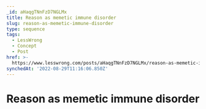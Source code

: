 ```yaml
---
_id: aHaqgTNnFzD7NGLMx
title: Reason as memetic immune disorder
slug: reason-as-memetic-immune-disorder
type: sequence
tags:
  - LessWrong
  - Concept
  - Post
href: >-
  https://www.lesswrong.com/posts/aHaqgTNnFzD7NGLMx/reason-as-memetic-immune-disorder
synchedAt: '2022-08-29T11:16:06.850Z'
---
```

# Reason as memetic immune disorder

